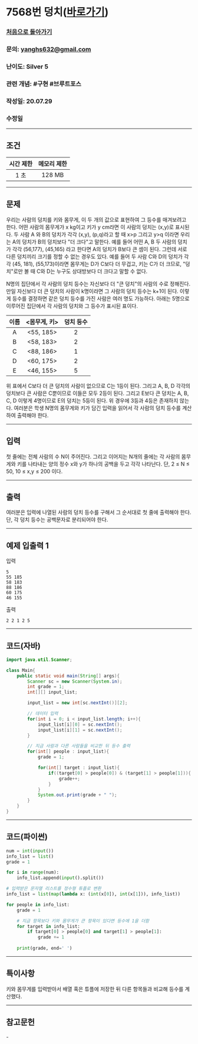# 7568번 덩치([바로가기](https://www.acmicpc.net/problem/7568))

### [처음으로 돌아가기](../README.md)
### 문의: yanghs632@gmail.com
### 난이도: Silver 5
### 관련 개념: #구현 #브루트포스
### 작성일: 20.07.29
### 수정일

---
## 조건
시간 제한|메모리 제한|
:---:|:---:
1 초|128 MB

---
## 문제
우리는 사람의 덩치를 키와 몸무게, 이 두 개의 값으로 표현하여 그 등수를 매겨보려고 한다. 어떤 사람의 몸무게가 x kg이고 키가 y cm라면 이 사람의 덩치는 (x,y)로 표시된다. 두 사람 A 와 B의 덩치가 각각 (x,y), (p,q)라고 할 때 x>p 그리고 y>q 이라면 우리는 A의 덩치가 B의 덩치보다 "더 크다"고 말한다. 예를 들어 어떤 A, B 두 사람의 덩치가 각각 (56,177), (45,165) 라고 한다면 A의 덩치가 B보다 큰 셈이 된다. 그런데 서로 다른 덩치끼리 크기를 정할 수 없는 경우도 있다. 예를 들어 두 사람 C와 D의 덩치가 각각 (45, 181), (55,173)이라면 몸무게는 D가 C보다 더 무겁고, 키는 C가 더 크므로, "덩치"로만 볼 때 C와 D는 누구도 상대방보다 더 크다고 말할 수 없다.

N명의 집단에서 각 사람의 덩치 등수는 자신보다 더 "큰 덩치"의 사람의 수로 정해진다. 만일 자신보다 더 큰 덩치의 사람이 k명이라면 그 사람의 덩치 등수는 k+1이 된다. 이렇게 등수를 결정하면 같은 덩치 등수를 가진 사람은 여러 명도 가능하다. 아래는 5명으로 이루어진 집단에서 각 사람의 덩치와 그 등수가 표시된 표이다.

이름|<몸무게, 키>|덩치 등수
:---:|:---:|:---:
A|<55, 185>|2
B|<58, 183>|2
C|<88, 186>|1
D|<60, 175>|2
E|<46, 155>|5

위 표에서 C보다 더 큰 덩치의 사람이 없으므로 C는 1등이 된다. 그리고 A, B, D 각각의 덩치보다 큰 사람은 C뿐이므로 이들은 모두 2등이 된다. 그리고 E보다 큰 덩치는 A, B, C, D 이렇게 4명이므로 E의 덩치는 5등이 된다. 위 경우에 3등과 4등은 존재하지 않는다. 여러분은 학생 N명의 몸무게와 키가 담긴 입력을 읽어서 각 사람의 덩치 등수를 계산하여 출력해야 한다.

---
## 입력
첫 줄에는 전체 사람의 수 N이 주어진다. 그리고 이어지는 N개의 줄에는 각 사람의 몸무게와 키를 나타내는 양의 정수 x와 y가 하나의 공백을 두고 각각 나타난다. 단, 2 ≤ N ≤ 50, 10 ≤ x,y ≤ 200 이다.

---
## 출력
여러분은 입력에 나열된 사람의 덩치 등수를 구해서 그 순서대로 첫 줄에 출력해야 한다. 단, 각 덩치 등수는 공백문자로 분리되어야 한다.

---
## 예제 입출력 1
입력
```
5
55 185
58 183
88 186
60 175
46 155
```

출력
```
2 2 1 2 5
```

---
## 코드(자바)
```java
import java.util.Scanner;

class Main{
    public static void main(String[] args){
        Scanner sc = new Scanner(System.in);
        int grade = 1;
        int[][] input_list;

        input_list = new int[sc.nextInt()][2];

        // 데이터 입력
        for(int i = 0; i < input_list.length; i++){
            input_list[i][0] = sc.nextInt();
            input_list[i][1] = sc.nextInt();
        }

        // 지금 사람과 다른 사람들을 비교한 뒤 등수 출력
        for(int[] people : input_list){
            grade = 1;

            for(int[] target : input_list){
                if((target[0] > people[0]) & (target[1] > people[1])){
                    grade++;
                }
            }
            System.out.print(grade + " ");
        }
    }
}
```

---
## 코드(파이썬)
```python
num = int(input())
info_list = list()
grade = 1

for i in range(num):
    info_list.append(input().split())

# 입력받은 문자열 리스트를 정수형 튜플로 변환
info_list = list(map(lambda x: (int(x[0]), int(x[1])), info_list))

for people in info_list:
    grade = 1

    # 지금 항목보다 키와 몸무게가 큰 항목이 있다면 등수에 1을 더함
    for target in info_list:
        if target[0] > people[0] and target[1] > people[1]:
            grade += 1
    
    print(grade, end=' ')
```

---
## 특이사항
키와 몸무게를 입력받아서 배열 혹은 튜플에 저장한 뒤 다른 항목들과 비교해 등수를 계산했다.

---
## 참고문헌
\-